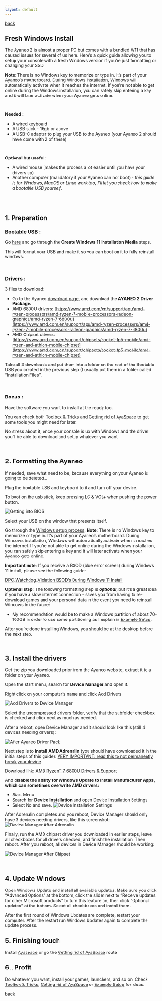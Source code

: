 ```yaml
---
layout: default
---
```


[back](./)

## Fresh Windows Install

The Ayaneo 2 is almost a proper PC but comes with a bundled W11 that has caused issues for several of us here. Here’s a quick guide allowing you to setup your console with a fresh Windows version if you’re just formatting or changing your SSD.

**Note**: There is no Windows key to memorize or type in. It’s part of your Ayaneo’s motherboard. During Windows installation, Windows will automatically activate when it reaches the internet. If you’re not able to get online during the Windows installation, you can safely skip entering a key and it will later activate when your Ayaneo gets online. 

<br /> 

********************Needed :********************

- A wired keyboard
- A USB stick - 16gb or above
- A USB-C adapter to plug your USB to the Ayaneo (your Ayaneo 2 should have come with 2 of these)

<br /> 

**************Optional but useful :**************

- A wired mouse (makes the process a lot easier until you have your drivers up)
- Another computer (mandatory if your Ayaneo can not boot) - *this guide is for Windows, MacOS or Linux work too, I’ll let you check how to make a bootable USB yourself*.

<br /> 
<br /> 

## 1. Preparation


### Bootable USB :

Go [here](https://www.microsoft.com/software-download/windows11) and go through the **Create Windows 11 Installation Media** steps.

This will format your USB and make it so you can boot on it to fully reinstall windows.

<br /> 

### Drivers :

3 files to download: 

- Go to the Ayaneo [download page](https://ayaneo.com/support/download), and download the **AYANEO 2 Driver Package.**
- AMD 6800U drivers: [https://www.amd.com/en/support/apu/amd-ryzen-processors/amd-ryzen-7-mobile-processors-radeon-graphics/amd-ryzen-7-6800u](https://www.amd.com/en/support/apu/amd-ryzen-processors/amd-ryzen-7-mobile-processors-radeon-graphics/amd-ryzen-7-6800u)
- AMD Chipset drivers: [https://www.amd.com/en/support/chipsets/socket-fp5-mobile/amd-ryzen-and-athlon-mobile-chipset](https://www.amd.com/en/support/chipsets/socket-fp5-mobile/amd-ryzen-and-athlon-mobile-chipset)

Take all 3 downloads and put them into a folder on the root of the Bootable USB you created in the previous step (I usually put them in a folder called “Installation Files”. 

<br /> 

### Bonus :

Have the software you want to install at the ready too. 

You can check both [Toolbox & Tricks](https://cngjd.github.io/AyaNeo2-docs/toolbox-tricks.html) and [Getting rid of AyaSpace](https://cngjd.github.io/AyaNeo2-docs/getting-rid-of-ayaspace.html) to get some tools you might need for later.

No stress about it, once your console is up with Windows and the driver you’ll be able to download and setup whatever you want.

<br /> 

## 2. Formatting the Ayaneo

If needed, save what need to be, because everything on your Ayaneo is going to be deleted…

Plug the bootable USB and keyboard to it and turn off your device.

To boot on the usb stick, keep pressing LC & VOL+ when pushing the power button.

![Getting into BIOS](https://user-images.githubusercontent.com/50463438/214381043-59d995ad-891a-4568-94f5-110ff8967e16.png)

Select your USB on the window that presents itself.

Go through the [Windows setup process](https://www.google.com/search?client=firefox-b-d&q=how+to+install+windows+11+from+usb). **Note**: There is no Windows key to memorize or type in. It’s part of your Ayaneo’s motherboard. During Windows installation, Windows will automatically activate when it reaches the internet. If you’re not able to get online during the Windows installation, you can safely skip entering a key and it will later activate when your Ayaneo gets online. 

**Important note**: If you receive a BSOD (blue error screen) during Windows 11 install, please see the following guide: 

[DPC_Watchdog_Violation BSOD’s During Windows 11 Install](https://cngjd.github.io/AyaNeo2-docs/bsod-during-windows-install.html)

**Optional step**: The following formatting step is ***optional***, but it’s a great idea if you have a slow internet connection - saves you from having to re-download games and your personal data in the event you need to reinstall Windows in the future: 

- My recommendation would be to make a Windows partition of about 70-100GB in order to use some partitioning as I explain in [Example Setup](https://cngjd.github.io/AyaNeo2-docs/example-setup.html).

After you’re done installing Windows, you should be at the desktop before the next step. 

<br /> 

## 3. Install the drivers

Get the zip you downloaded prior from the Ayaneo website, extract it to a folder on your Ayaneo.

Open the start menu, search for **********Device Manager********** and open it.

Right click on your computer’s name and click Add Drivers

![Add Drivers to Device Manager](https://user-images.githubusercontent.com/50463438/214384746-4b000746-495d-4284-bd87-b971387746b6.png)


Select the uncompressed drivers folder, verify that the subfolder checkbox is checked and click next as much as needed.

After a reboot, open Device Manager and it should look like this (still 4 devices needing drivers): 

![After Ayaneo Driver Pack](https://user-images.githubusercontent.com/50463438/214385371-ddce0f13-8bf7-4f72-be27-fcd6dd73f29c.png)


Next step is to **install AMD Adrenalin** (you should have downloaded it in the initial steps of this guide):  [VERY IMPORTANT: read this to not permanently break your device](https://cngjd.github.io/AyaNeo2-docs/6800U_vram.html). 

Download link: [AMD Ryzen™ 7 6800U Drivers & Support](https://www.amd.com/en/support/apu/amd-ryzen-processors/amd-ryzen-7-mobile-processors-radeon-graphics/amd-ryzen-7-6800u)

And **disable the ability for Windows Update to install Manufacturer Apps, which can sometimes overwrite AMD drivers:** 

- Start Menu
- Search for **Device Installation** and open Device Installation Settings
- Select No and save.
![Device Installation Settings](https://user-images.githubusercontent.com/50463438/214386373-47693bd8-b59e-4751-a115-2698d1efb43e.png)

After Adrenalin completes and you reboot, Device Manager should only have 3 devices needing drivers, like this screenshot: 
![Device Manager After Adrenalin](https://user-images.githubusercontent.com/50463438/214386531-44478d5d-734c-4f8b-8652-07b2926ad90f.png)

Finally, run the AMD chipset driver you downloaded in earlier steps, leave all checkboxes for all drivers checked, and finish the installation. Then reboot. After you reboot, all devices in Device Manager should be working: 

![Device Manager After Chipset](https://user-images.githubusercontent.com/50463438/214416196-7176825a-76ec-47a3-9f3a-e72fd93d011a.png)


<br /> 

## 4. Update Windows

Open Windows Update and install all available updates. Make sure you click “Advanced Options” at the bottom, click the slider next to “Receive updates for other Microsoft products” to turn this feature on, then click “Optional updates” at the bottom. Select all checkboxes and install them. 

After the first round of Windows Updates are complete, restart your computer. After the restart run Windows Updates again to complete the update process. 

## 5. Finishing touch

Install [Ayaspace](https://ayaneo.com/product/AYASpace.html) or go the [Getting rid of AyaSpace](https://cngjd.github.io/AyaNeo2-docs/getting-rid-of-ayaspace.html) route


## 6.. Profit

Do whatever you want, install your games, launchers, and so on. Check [Toolbox & Tricks](https://cngjd.github.io/AyaNeo2-docs/toolbox-tricks.html), [Getting rid of AyaSpace](https://cngjd.github.io/AyaNeo2-docs/getting-rid-of-ayaspace.html) or [Example Setup](https://cngjd.github.io/AyaNeo2-docs/example-setup.html) for ideas.

[back](./)

